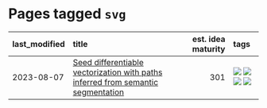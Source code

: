 # Pages tagged `svg`

|last_modified|title|est. idea maturity|tags
|:---|:---|---:|:---|
|2023-08-07|[Seed differentiable vectorization with paths inferred from semantic segmentation](../entries/vectorize_anything.md)|301|[![](https://img.shields.io/badge/tag-experimental-ea1833)](../tags/experimental.md) [![](https://img.shields.io/badge/tag-segmentation-98b52b)](../tags/segmentation.md) [![](https://img.shields.io/badge/tag-svg-7fe3bd)](../tags/svg.md) [![](https://img.shields.io/badge/tag-tooling-752fd7)](../tags/tooling.md)|